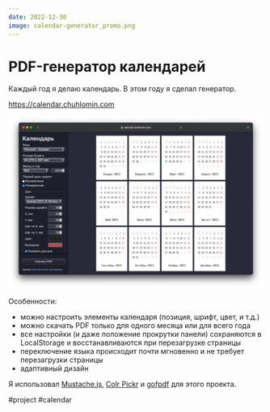```yaml
---
date: 2022-12-30
image: calendar-generator_promo.png
---
```


# PDF-генератор календарей

Каждый год я делаю календарь. В этом году я сделал генератор.

https://calendar.chuhlomin.com

![Calendar Generator](calendar-generator_ru.png "")

Особенности:

- можно настроить элементы календаря (позиция, шрифт, цвет, и т.д.)
- можно скачать PDF только для одного месяца или для всего года
- все настройки (и даже положение прокрутки панели) сохраняются в LocalStorage и восстанавливаются при перезагрузке страницы
- переключение языка происходит почти мгновенно и не требует перезагрузки страницы
- адаптивный дизайн

Я использовал [Mustache.js](https://github.com/janl/mustache.js),
[Colr Pickr](https://github.com/R-TEK/colr_pickr)
и [gofpdf](github.com/jung-kurt/gofpdf) для этого проекта.

#project #calendar
